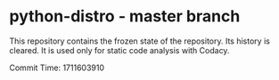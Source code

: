 # python-distro - master branch

This repository contains the frozen state of the repository.
Its history is cleared. It is used only for static code
analysis with Codacy.

Commit Time: 1711603910